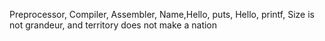 Preprocessor, Compiler, Assembler, Name,Hello, puts, Hello, printf, Size is not grandeur, and territory does not make a nation
